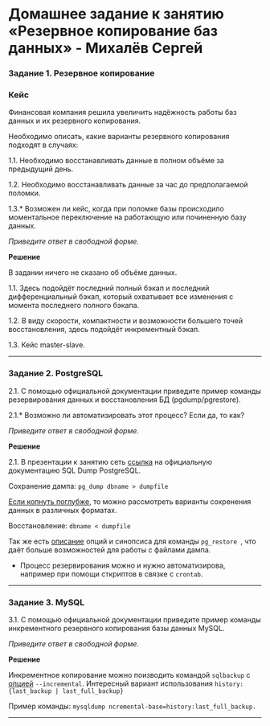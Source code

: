 # Домашнее задание к занятию «Резервное копирование баз данных» - Михалёв Сергей

### Задание 1. Резервное копирование

### Кейс
Финансовая компания решила увеличить надёжность работы баз данных и их резервного копирования. 

Необходимо описать, какие варианты резервного копирования подходят в случаях: 

1.1. Необходимо восстанавливать данные в полном объёме за предыдущий день.

1.2. Необходимо восстанавливать данные за час до предполагаемой поломки.

1.3.* Возможен ли кейс, когда при поломке базы происходило моментальное переключение на работающую или починенную базу данных.

*Приведите ответ в свободной форме.*

**Решение**

В задании ничего не сказано об объёме данных.

1.1. Здесь подойдёт последний полный бэкап и последний дифференциальный бэкап, который охватывает все изменения с момента последнего полного бэкапа.

1.2. В виду скорости, компактности и возможности большего точей восстановления, здесь подойдёт инкрементный бэкап.

1.3. Кейс master-slave.

---

### Задание 2. PostgreSQL

2.1. С помощью официальной документации приведите пример команды резервирования данных и восстановления БД (pgdump/pgrestore).

2.1.* Возможно ли автоматизировать этот процесс? Если да, то как?

*Приведите ответ в свободной форме.*

**Решение**

2.1. В презентации  к занятию сеть [ссылка](https://www.postgresql.org/docs/9.6/backup-dump.html) на официальную документацию SQL Dump PostgreSQL.

Сохранение дампа: ```pg_dump dbname > dumpfile```

[Если копнуть поглубже](https://www.postgresql.org/docs/7.1/app-pgdump.html), то можно рассмотреть варианты сохренения данных в различных форматах.

Восстановление: ```dbname < dumpfile```

Так же есть [описание](https://www.postgresql.org/docs/7.4/app-pgrestore.html) опций и синопсиса для команды ```pg_restore ```, что даёт больше возможностей для работы с файлами дампа.

* Процесс резервирования можно и нужно автоматизирова, например при помощи сткриптов в связке с ```crontab```.

---

### Задание 3. MySQL

3.1. С помощью официальной документации приведите пример команды инкрементного резервного копирования базы данных MySQL. 

*Приведите ответ в свободной форме.*

**Решение**

Инкрементное копирование можно поизводить командой ```sqlbackup``` с [опцией](https://dev.mysql.com/doc/mysql-enterprise-backup/8.0/en/backup-incremental-options.html) ```--incremental```. Интересный вариант использования ```history:{last_backup | last_full_backup} ```

Пример команды: ```mysqldump ncremental-base=history:last_full_backup.```

---

